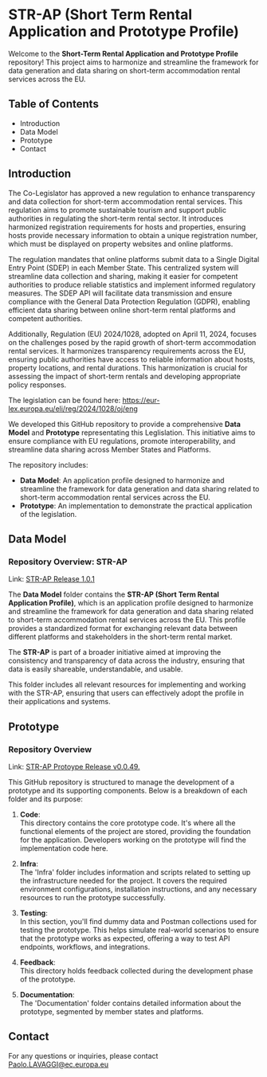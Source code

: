 # STR-AP (Short Term Rental Application and Prototype Profile)

Welcome to the **Short-Term Rental Application and Prototype Profile** repository! This project aims to harmonize and streamline the framework for data generation and data sharing on short-term accommodation rental services across the EU. 

## Table of Contents

- Introduction
- Data Model
- Prototype
- Contact

## Introduction

The Co-Legislator has approved a new regulation to enhance transparency and data collection for short-term accommodation rental services. This regulation aims to promote sustainable tourism and support public authorities in regulating the short-term rental sector. It introduces harmonized registration requirements for hosts and properties, ensuring hosts provide necessary information to obtain a unique registration number, which must be displayed on property websites and online platforms. 

The regulation mandates that online platforms submit data to a Single Digital Entry Point (SDEP) in each Member State. This centralized system will streamline data collection and sharing, making it easier for competent authorities to produce reliable statistics and implement informed regulatory measures. The SDEP API will facilitate data transmission and ensure compliance with the General Data Protection Regulation (GDPR), enabling efficient data sharing between online short-term rental platforms and competent authorities. 

Additionally, Regulation (EU) 2024/1028, adopted on April 11, 2024, focuses on the challenges posed by the rapid growth of short-term accommodation rental services. It harmonizes transparency requirements across the EU, ensuring public authorities have access to reliable information about hosts, property locations, and rental durations. This harmonization is crucial for assessing the impact of short-term rentals and developing appropriate policy responses. 

The legislation can be found here: https://eur-lex.europa.eu/eli/reg/2024/1028/oj/eng    

We developed this GitHub repository to provide a comprehensive **Data Model** and **Prototype** representating this Leglislation. This initiative aims to ensure compliance with EU regulations, promote interoperability, and streamline data sharing across Member States and Platforms. 

The repository includes:

- **Data Model**: An application profile designed to harmonize and streamline the framework for data generation and data sharing related to short-term accommodation rental services across the EU.
- **Prototype**: An implementation to demonstrate the practical application of the legislation. 

## Data Model

### Repository Overview: STR-AP 

Link: [STR-AP Release 1.0.1](https://semiceu.github.io/STR-AP/releases/1.0.1)

The **Data Model** folder contains the **STR-AP (Short Term Rental Application Profile)**, which is an application profile designed to harmonize and streamline the framework for data generation and data sharing related to short-term accommodation rental services across the EU. This profile provides a standardized format for exchanging relevant data between different platforms and stakeholders in the short-term rental market.

The **STR-AP** is part of a broader initiative aimed at improving the consistency and transparency of data across the industry, ensuring that data is easily shareable, understandable, and usable.

This folder includes all relevant resources for implementing and working with the STR-AP, ensuring that users can effectively adopt the profile in their applications and systems.

## Prototype

### Repository Overview

Link: [STR-AP Protoype Release v0.0.49. ](https://github.com/SEMICeu/STR-AP/tree/main/prototype)

This GitHub repository is structured to manage the development of a prototype and its supporting components. Below is a breakdown of each folder and its purpose:

1. **Code**:  
   This directory contains the core prototype code. It's where all the functional elements of the project are stored, providing the foundation for the application. Developers working on the prototype will find the implementation code here.

2. **Infra**:  
   The 'Infra' folder includes information and scripts related to setting up the infrastructure needed for the project. It covers the required environment configurations, installation instructions, and any necessary resources to run the prototype successfully.

3. **Testing**:  
   In this section, you'll find dummy data and Postman collections used for testing the prototype. This helps simulate real-world scenarios to ensure that the prototype works as expected, offering a way to test API endpoints, workflows, and integrations.

4. **Feedback**:  
   This directory holds feedback collected during the development phase of the prototype. 

5. **Documentation**:  
   The 'Documentation' folder contains detailed information about the prototype, segmented by member states and platforms. 

## Contact

For any questions or inquiries, please contact Paolo.LAVAGGI@ec.europa.eu



